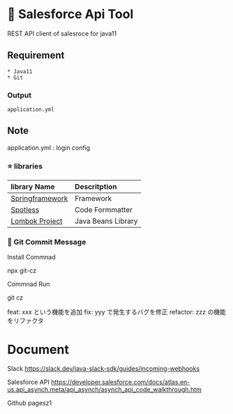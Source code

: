 # :star2: Salesforce Api Tool
REST API client of salesroce for java11 

## Requirement

```
* Java11
* Git
```

### Output
```
application.yml
```

## Note

application.yml : login config

### :star: libraries

| library Name                                                 | Descritption       |
| :----------------------------------------------------------- | :----------------- |
| [Springframework](https://projects.spring.io/spring-framework/) | Framework          |
| [Spotless](https://github.com/diffplug/spotless/tree/master/plugin-gradle) | Code Formmatter    |
| [Lombok Project](https://projectlombok.org/)                 | Java Beans Library |

### :star2: Git Commit Message

Install Commnad

npx git-cz

Commnad Run

git cz

feat: xxx という機能を追加
fix: yyy で発生するバグを修正
refactor: zzz の機能をリファクタ

# Document

Slack 
https://slack.dev/java-slack-sdk/guides/incoming-webhooks

Salesforce API
https://developer.salesforce.com/docs/atlas.en-us.api_asynch.meta/api_asynch/asynch_api_code_walkthrough.htm

Github pagesz1